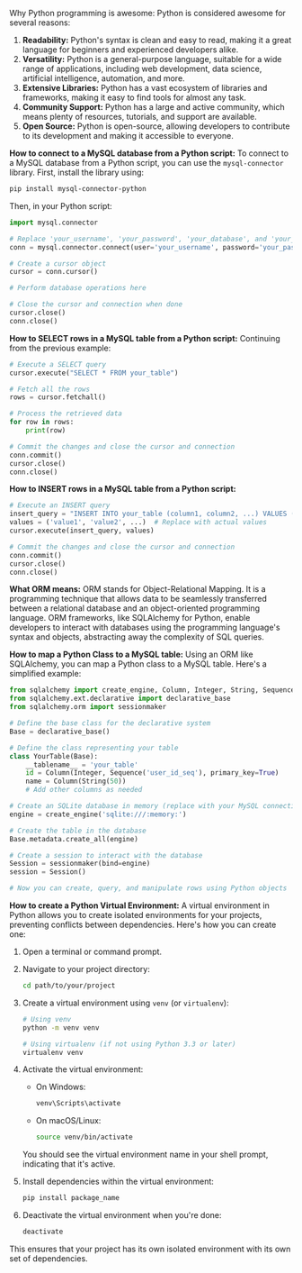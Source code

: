 Why Python programming is awesome:
Python is considered awesome for several reasons:
1. **Readability:** Python's syntax is clean and easy to read, making it a great language for beginners and experienced developers alike.
2. **Versatility:** Python is a general-purpose language, suitable for a wide range of applications, including web development, data science, artificial intelligence, automation, and more.
3. **Extensive Libraries:** Python has a vast ecosystem of libraries and frameworks, making it easy to find tools for almost any task.
4. **Community Support:** Python has a large and active community, which means plenty of resources, tutorials, and support are available.
5. **Open Source:** Python is open-source, allowing developers to contribute to its development and making it accessible to everyone.

**How to connect to a MySQL database from a Python script:**
To connect to a MySQL database from a Python script, you can use the `mysql-connector` library. First, install the library using:

```bash
pip install mysql-connector-python
```

Then, in your Python script:

```python
import mysql.connector

# Replace 'your_username', 'your_password', 'your_database', and 'your_host' with your MySQL credentials
conn = mysql.connector.connect(user='your_username', password='your_password', database='your_database', host='your_host')

# Create a cursor object
cursor = conn.cursor()

# Perform database operations here

# Close the cursor and connection when done
cursor.close()
conn.close()
```

**How to SELECT rows in a MySQL table from a Python script:**
Continuing from the previous example:

```python
# Execute a SELECT query
cursor.execute("SELECT * FROM your_table")

# Fetch all the rows
rows = cursor.fetchall()

# Process the retrieved data
for row in rows:
    print(row)

# Commit the changes and close the cursor and connection
conn.commit()
cursor.close()
conn.close()
```

**How to INSERT rows in a MySQL table from a Python script:**

```python
# Execute an INSERT query
insert_query = "INSERT INTO your_table (column1, column2, ...) VALUES (%s, %s, ...)"
values = ('value1', 'value2', ...)  # Replace with actual values
cursor.execute(insert_query, values)

# Commit the changes and close the cursor and connection
conn.commit()
cursor.close()
conn.close()
```

**What ORM means:**
ORM stands for Object-Relational Mapping. It is a programming technique that allows data to be seamlessly transferred between a relational database and an object-oriented programming language. ORM frameworks, like SQLAlchemy for Python, enable developers to interact with databases using the programming language's syntax and objects, abstracting away the complexity of SQL queries.

**How to map a Python Class to a MySQL table:**
Using an ORM like SQLAlchemy, you can map a Python class to a MySQL table. Here's a simplified example:

```python
from sqlalchemy import create_engine, Column, Integer, String, Sequence
from sqlalchemy.ext.declarative import declarative_base
from sqlalchemy.orm import sessionmaker

# Define the base class for the declarative system
Base = declarative_base()

# Define the class representing your table
class YourTable(Base):
    __tablename__ = 'your_table'
    id = Column(Integer, Sequence('user_id_seq'), primary_key=True)
    name = Column(String(50))
    # Add other columns as needed

# Create an SQLite database in memory (replace with your MySQL connection string)
engine = create_engine('sqlite:///:memory:')

# Create the table in the database
Base.metadata.create_all(engine)

# Create a session to interact with the database
Session = sessionmaker(bind=engine)
session = Session()

# Now you can create, query, and manipulate rows using Python objects
```

**How to create a Python Virtual Environment:**
A virtual environment in Python allows you to create isolated environments for your projects, preventing conflicts between dependencies. Here's how you can create one:

1. Open a terminal or command prompt.

2. Navigate to your project directory:

    ```bash
    cd path/to/your/project
    ```

3. Create a virtual environment using `venv` (or `virtualenv`):

    ```bash
    # Using venv
    python -m venv venv

    # Using virtualenv (if not using Python 3.3 or later)
    virtualenv venv
    ```

4. Activate the virtual environment:

    - On Windows:

        ```bash
        venv\Scripts\activate
        ```

    - On macOS/Linux:

        ```bash
        source venv/bin/activate
        ```

   You should see the virtual environment name in your shell prompt, indicating that it's active.

5. Install dependencies within the virtual environment:

    ```bash
    pip install package_name
    ```

6. Deactivate the virtual environment when you're done:

    ```bash
    deactivate
    ```

This ensures that your project has its own isolated environment with its own set of dependencies.